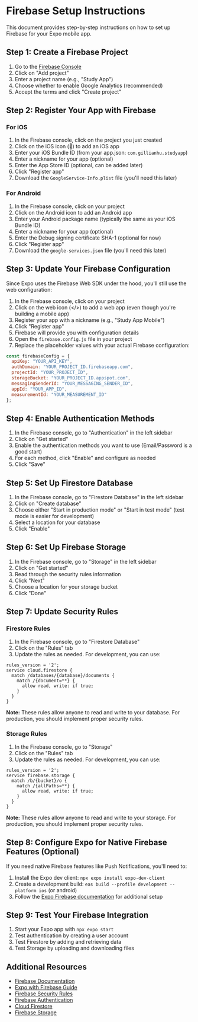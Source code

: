 # Firebase Setup Instructions

This document provides step-by-step instructions on how to set up Firebase for your Expo mobile app.

## Step 1: Create a Firebase Project

1. Go to the [Firebase Console](https://console.firebase.google.com/)
2. Click on "Add project"
3. Enter a project name (e.g., "Study App")
4. Choose whether to enable Google Analytics (recommended)
5. Accept the terms and click "Create project"

## Step 2: Register Your App with Firebase

### For iOS

1. In the Firebase console, click on the project you just created
2. Click on the iOS icon (🍎) to add an iOS app
3. Enter your iOS Bundle ID (from your app.json: `com.gillianhu.studyapp`)
4. Enter a nickname for your app (optional)
5. Enter the App Store ID (optional, can be added later)
6. Click "Register app"
7. Download the `GoogleService-Info.plist` file (you'll need this later)

### For Android

1. In the Firebase console, click on your project
2. Click on the Android icon to add an Android app
3. Enter your Android package name (typically the same as your iOS Bundle ID)
4. Enter a nickname for your app (optional)
5. Enter the Debug signing certificate SHA-1 (optional for now)
6. Click "Register app"
7. Download the `google-services.json` file (you'll need this later)

## Step 3: Update Your Firebase Configuration

Since Expo uses the Firebase Web SDK under the hood, you'll still use the web configuration:

1. In the Firebase console, click on your project
2. Click on the web icon (</>) to add a web app (even though you're building a mobile app)
3. Register your app with a nickname (e.g., "Study App Mobile")
4. Click "Register app"
5. Firebase will provide you with configuration details
6. Open the `firebase.config.js` file in your project
7. Replace the placeholder values with your actual Firebase configuration:

```javascript
const firebaseConfig = {
  apiKey: "YOUR_API_KEY",
  authDomain: "YOUR_PROJECT_ID.firebaseapp.com",
  projectId: "YOUR_PROJECT_ID",
  storageBucket: "YOUR_PROJECT_ID.appspot.com",
  messagingSenderId: "YOUR_MESSAGING_SENDER_ID",
  appId: "YOUR_APP_ID",
  measurementId: "YOUR_MEASUREMENT_ID"
};
```

## Step 4: Enable Authentication Methods

1. In the Firebase console, go to "Authentication" in the left sidebar
2. Click on "Get started"
3. Enable the authentication methods you want to use (Email/Password is a good start)
4. For each method, click "Enable" and configure as needed
5. Click "Save"

## Step 5: Set Up Firestore Database

1. In the Firebase console, go to "Firestore Database" in the left sidebar
2. Click on "Create database"
3. Choose either "Start in production mode" or "Start in test mode" (test mode is easier for development)
4. Select a location for your database
5. Click "Enable"

## Step 6: Set Up Firebase Storage

1. In the Firebase console, go to "Storage" in the left sidebar
2. Click on "Get started"
3. Read through the security rules information
4. Click "Next"
5. Choose a location for your storage bucket
6. Click "Done"

## Step 7: Update Security Rules

### Firestore Rules

1. In the Firebase console, go to "Firestore Database"
2. Click on the "Rules" tab
3. Update the rules as needed. For development, you can use:

```
rules_version = '2';
service cloud.firestore {
  match /databases/{database}/documents {
    match /{document=**} {
      allow read, write: if true;
    }
  }
}
```

**Note:** These rules allow anyone to read and write to your database. For production, you should implement proper security rules.

### Storage Rules

1. In the Firebase console, go to "Storage"
2. Click on the "Rules" tab
3. Update the rules as needed. For development, you can use:

```
rules_version = '2';
service firebase.storage {
  match /b/{bucket}/o {
    match /{allPaths=**} {
      allow read, write: if true;
    }
  }
}
```

**Note:** These rules allow anyone to read and write to your storage. For production, you should implement proper security rules.

## Step 8: Configure Expo for Native Firebase Features (Optional)

If you need native Firebase features like Push Notifications, you'll need to:

1. Install the Expo dev client: `npx expo install expo-dev-client`
2. Create a development build: `eas build --profile development --platform ios` (or android)
3. Follow the [Expo Firebase documentation](https://docs.expo.dev/guides/using-firebase/) for additional setup

## Step 9: Test Your Firebase Integration

1. Start your Expo app with `npx expo start`
2. Test authentication by creating a user account
3. Test Firestore by adding and retrieving data
4. Test Storage by uploading and downloading files

## Additional Resources

- [Firebase Documentation](https://firebase.google.com/docs)
- [Expo with Firebase Guide](https://docs.expo.dev/guides/using-firebase/)
- [Firebase Security Rules](https://firebase.google.com/docs/rules)
- [Firebase Authentication](https://firebase.google.com/docs/auth)
- [Cloud Firestore](https://firebase.google.com/docs/firestore)
- [Firebase Storage](https://firebase.google.com/docs/storage) 